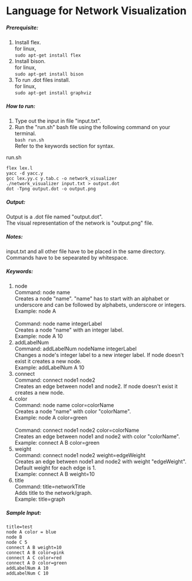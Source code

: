 # Language for Network Visualization

##### Prerequisite:

1. Install flex. <br>
   for linux, <br>
   `sudo apt-get install flex` <br>
3. Install bison. <br>
   for linux, <br>
   `sudo apt-get install bison` <br>
4. To run .dot files install. <br>
   for linux, <br>
   `sudo apt-get install graphviz`

##### How to run:

1. Type out the input in file "input.txt". <br>
2. Run the "run.sh" bash file using the following command on your terminal. <br>
   `bash run.sh` <br>
   Refer to the keywords section for syntax. <br>

run.sh

```
flex lex.l
yacc -d yacc.y
gcc lex.yy.c y.tab.c -o network_visualizer
./network_visualizer input.txt > output.dot
dot -Tpng output.dot -o output.png
```

##### Output:
Output is a .dot file named "output.dot". <br>
The visual representation of the network is "output.png" file. <br>

##### Notes:
input.txt and all other file have to be placed in the same directory. <br>
Commands have to be sepearated by whitespace. <br>

##### Keywords:

1. node <br>
   Command: node name <br>
   Creates a node "name". "name" has to start with an alphabet or underscore and can be followed by alphabets, underscore or integers. <br>
   Example: node A <br>
   <br>
   Command: node name integerLabel <br>
   Creates a node "name" with an integer label. <br>
   Example: node A 10 <br>
2. addLabelNum <br>
   Command: addLabelNum nodeName integerLabel <br>
   Changes a node's integer label to a new integer label. If node doesn't exist it creates a new node. <br>
   Example: addLabelNum A 10 <br>
3. connect <br>
   Command: connect node1 node2 <br>
   Creates an edge between node1 and node2. If node doesn't exist it creates a new node. <br>
4. color <br>
   Command: node name color=colorName <br>
   Creates a node "name" with color "colorName". <br>
   Example: node A color=green <br>
   <br>
   Command: connect node1 node2 color=colorName <br>
   Creates an edge between node1 and node2 with color "colorName". <br>
   Example: connect A B color=green <br>
5. weight <br>
   Command: connect node1 node2 weight=edgeWeight <br>
   Creates an edge between node1 and node2 with weight "edgeWeight". Default weight for each edge is 1. <br>
   Example: connect A B weight=10 <br>
6. title <br>
   Command: title=networkTitle <br>
   Adds title to the network/graph. <br>
   Example: title=graph <br>

##### Sample Input:

```
title=test
node A color = blue
node B 
node C 5
connect A B weight=10
connect A B color=pink
connect A C color=red
connect A D color=green
addLabelNum A 10
addLabelNum C 10
```
